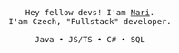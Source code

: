 <p align="center">
  <br>
  <br>
  <br>
  <samp>Hey fellow devs! I'am <a href="https://nari.dev/">Nari</a>.<br>I'am Czech, "Fullstack" developer.<br><br>Java • JS/TS • C# • SQL</samp>
  <br>
  <br>
  <img scr="https://share.nari.dev/5QnVseRj6cko.png" />
</p>
